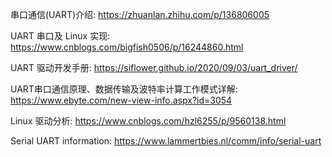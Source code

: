 
串口通信(UART)介绍: https://zhuanlan.zhihu.com/p/136806005

UART 串口及 Linux 实现: https://www.cnblogs.com/bigfish0506/p/16244860.html

UART 驱动开发手册: https://siflower.github.io/2020/09/03/uart_driver/

UART串口通信原理、数据传输及波特率计算工作模式详解: https://www.ebyte.com/new-view-info.aspx?id=3054

Linux 驱动分析: https://www.cnblogs.com/hzl6255/p/9560138.html

Serial UART information: https://www.lammertbies.nl/comm/info/serial-uart

